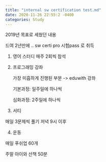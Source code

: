 ```yaml
---
title: "internal sw certification test.md"
date: 2020-11-26 22:55:2 -0400
categories: Study
---
```


2019년 목표로 세웠던 내용 

드여 2년만에 ..  sw certi pro 시험pass 로 취득 


1. 영어  스터디 매주 2회씩 참석

2. 프로그래밍 강좌

    가장 미흡하게 진행된 부분 -> eduwith 강좌

    기본과정: 일주일에 하나씩

    심화과정: 2주일에 하나씩

   

3. 서티

매일 3문제씩 풀기 저녁 9시 이후


4. 운동 

매일 푸쉬업 60개 

주말 아이와 산책 50분 



 

